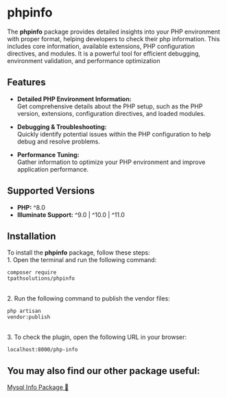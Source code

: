 # phpinfo  

The **phpinfo** package provides detailed insights into your PHP environment with proper format, helping developers to check their php information. This includes core information, available extensions, PHP configuration directives, and modules. It is a powerful tool for efficient debugging, environment validation, and performance optimization  

## **Features**  
- **Detailed PHP Environment Information:**  
Get comprehensive details about the PHP setup, such as the PHP version, extensions, configuration directives, and loaded modules.  

- **Debugging & Troubleshooting:**  
Quickly identify potential issues within the PHP configuration to help debug and resolve problems.  

- **Performance Tuning:**  
Gather information to optimize your PHP environment and improve application performance.  

## **Supported Versions**  
- **PHP:** ^8.0  
- **Illuminate Support:** ^9.0 | ^10.0 | ^11.0  
  
## **Installation**  
To install the **phpinfo** package, follow these steps:   
    1. Open the terminal and run the following command:  
    <pre><code class="language-bash">composer require tpathsolutions/phpinfo</code></pre>   
    2. Run the following command to publish the vendor files:  
    <pre><code class="language-bash">php artisan vendor:publish</code></pre>  
    3. To check the plugin, open the following URL in your browser:  
    <pre><code class="language-bash">localhost:8000/php-info</code></pre>  

## **You may also find our other package useful:**  
[Mysql Info Package 🚀](https://packagist.org/packages/itpathsolutions/mysqlinfo)   
